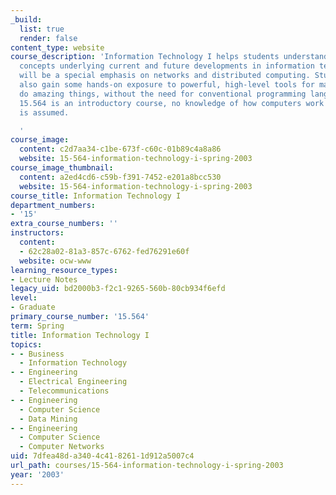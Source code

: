 ```yaml
---
_build:
  list: true
  render: false
content_type: website
course_description: 'Information Technology I helps students understand technical
  concepts underlying current and future developments in information technology. There
  will be a special emphasis on networks and distributed computing. Students will
  also gain some hands-on exposure to powerful, high-level tools for making computers
  do amazing things, without the need for conventional programming languages. Since
  15.564 is an introductory course, no knowledge of how computers work or are programmed
  is assumed.

  '
course_image:
  content: c2d7aa34-c1be-673f-c60c-01b89c4a8a86
  website: 15-564-information-technology-i-spring-2003
course_image_thumbnail:
  content: a2ed4cd6-c59b-f391-7452-e201a8bcc530
  website: 15-564-information-technology-i-spring-2003
course_title: Information Technology I
department_numbers:
- '15'
extra_course_numbers: ''
instructors:
  content:
  - 62c28a02-81a3-857c-6762-fed76291e60f
  website: ocw-www
learning_resource_types:
- Lecture Notes
legacy_uid: bd2000b3-f2c1-9265-560b-80cb934f6efd
level:
- Graduate
primary_course_number: '15.564'
term: Spring
title: Information Technology I
topics:
- - Business
  - Information Technology
- - Engineering
  - Electrical Engineering
  - Telecommunications
- - Engineering
  - Computer Science
  - Data Mining
- - Engineering
  - Computer Science
  - Computer Networks
uid: 7dfea48d-a340-4c41-8261-1d912a5007c4
url_path: courses/15-564-information-technology-i-spring-2003
year: '2003'
---
```

